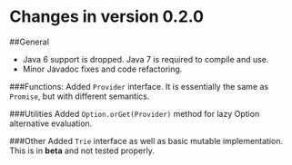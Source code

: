 # Changes in version 0.2.0

##General
  - Java 6 support is dropped. Java 7 is required to compile and use.
  - Minor Javadoc fixes and code refactoring. 
  
###Functions:
  Added `Provider` interface. It is essentially the same as `Promise`, but with different semantics.
 
###Utilities
  Added `Option.orGet(Provider)` method for lazy Option alternative evaluation.
     
###Other
  Added `Trie` interface as well as basic mutable implementation. This is in **beta** and not tested properly.